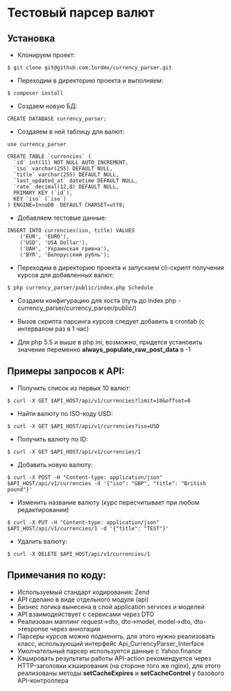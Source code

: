 # Тестовый парсер валют

## Установка

* Клонируем проект:

```
$ git clone git@github.com:lordmx/currency_parser.git
```

* Переходим в директорию проекта и выполняем:

```
$ composer install
```

* Создаем новую БД:

```
CREATE DATABASE currency_parser;
```

* Создаяем в ней таблицу для валют:

```
use currency_parser
```

```
CREATE TABLE `currencies` (
  `id` int(11) NOT NULL AUTO_INCREMENT,
  `iso` varchar(255) DEFAULT NULL,
  `title` varchar(255) DEFAULT NULL,
  `last_updated_at` datetime DEFAULT NULL,
  `rate` decimal(12,8) DEFAULT NULL,
  PRIMARY KEY (`id`),
  KEY `iso` (`iso`)
) ENGINE=InnoDB  DEFAULT CHARSET=utf8;
```

* Добавляем тестовые данные:

```
INSERT INTO currencies(iso, title) VALUES
    ('EUR', 'EURO'),
    ('USD', 'USA Dollar'),
    ('UAH', 'Украинская гривна'),
    ('BYR', 'Белорусский рубль');
```

* Переходим в директорию проекта и запускаем cli-скрипт получения курсов для добавленных валют:

```
$ php currency_parser/public/index.php Schedule
```

* Создаем конфигурацию для хоста (путь до index.php - currency_parser/currency_parser/public/)

* Вызов скрипта парсинга курсов следует добавить в crontab (с интервалом раз в 1 час)

* Для php 5.5 и выше в php.ini, возможно, придется установить значение переменно **always_populate_raw_post_data** в -1

## Примеры запросов к API:

* Получить список из первых 10 валют:

```
$ curl -X GET $API_HOST/api/v1/currencies?limit=10&offset=0
```

* Найти валюту по ISO-коду USD:

```
$ curl -X GET $API_HOST/api/v1/currencies?iso=USD
```

* Получить валюту по ID:

```
$ curl -X GET $API_HOST/api/v1/currencies/1
```

* Добавить новую валюту:

```
$ curl -X POST -H "Content-type: application/json" $API_HOST/api/v1/currencies -d '{"iso": "GBP", "title": "British pound"}'
```

* Изменить название валюту (курс пересчитывает при любом редактировании)

```
$ curl -X PUT -H "Content-type: application/json" $API_HOST/api/v1/currencies/1 -d '{"title": "TEST"}'
```

* Удалить валюту:

```
$ curl -X DELETE $API_HOST/api/v1/currencies/1
```

## Примечания по коду:

* Используемый стандарт кодирования: Zend
* API сделано в виде отдельного модуля (api)
* Бизнес логика вынесена в слой application services и моделей
* API взаимодействует с сервисами через DTO
* Реализован маппинг request->dto, dto->model, model->dto, dto->response через аннотации
* Парсеры курсов можно подменять, для этого нужно реализовать класс, использующий интерфейс Api_CurrencyParser_Interface
* Умолчательный парсер используется данные с Yahoo.finance
* Кэшировать результаты работы API-action рекомендуется через HTTP-заголовки кэширования (на стороне того же nginx),
для этого реализованы методы **setCacheExpires** и **setCacheControl** у базового API-контроллера